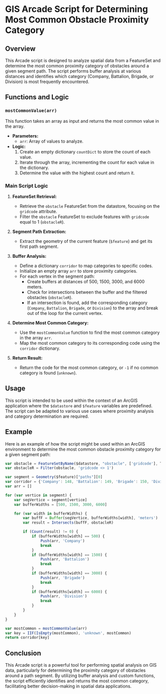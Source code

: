 # GIS Arcade Script for Determining Most Common Obstacle Proximity Category

## Overview
This Arcade script is designed to analyze spatial data from a FeatureSet and determine the most common proximity category of obstacles around a given segment path. The script performs buffer analysis at various distances and identifies which category (Company, Battalion, Brigade, or Division) is most frequently encountered.

## Functions and Logic

### `mostCommonValue(arr)`
This function takes an array as input and returns the most common value in the array.

- **Parameters:**
  - `arr`: Array of values to analyze.
- **Logic:**
  1. Create an empty dictionary `countDict` to store the count of each value.
  2. Iterate through the array, incrementing the count for each value in the dictionary.
  3. Determine the value with the highest count and return it.

### Main Script Logic

1. **FeatureSet Retrieval:**
   - Retrieve the `obstacle` FeatureSet from the datastore, focusing on the `gridcode` attribute.
   - Filter the `obstacle` FeatureSet to exclude features with `gridcode` equal to 1 (`obstacleR`).

2. **Segment Path Extraction:**
   - Extract the geometry of the current feature (`$feature`) and get its first path segment.

3. **Buffer Analysis:**
   - Define a dictionary `corridor` to map categories to specific codes.
   - Initialize an empty array `arr` to store proximity categories.
   - For each vertex in the segment path:
     - Create buffers at distances of 500, 1500, 3000, and 6000 meters.
     - Check for intersections between the buffer and the filtered obstacles (`obstacleR`).
     - If an intersection is found, add the corresponding category (`Company`, `Battalion`, `Brigade`, or `Division`) to the array and break out of the loop for the current vertex.

4. **Determine Most Common Category:**
   - Use the `mostCommonValue` function to find the most common category in the array `arr`.
   - Map the most common category to its corresponding code using the `corridor` dictionary.

5. **Return Result:**
   - Return the code for the most common category, or `-1` if no common category is found (`unknown`).

## Usage
This script is intended to be used within the context of an ArcGIS application where the `$datastore` and `$feature` variables are predefined. The script can be adapted to various use cases where proximity analysis and category determination are required.

## Example
Here is an example of how the script might be used within an ArcGIS environment to determine the most common obstacle proximity category for a given segment path:

```javascript
var obstacle = FeatureSetByName($datastore, "obstacle", ['gridcode'], TRUE)
var obstacleR = Filter(obstacle, 'gridcode <> 1')

var segment = Geometry($feature)["paths"][0]
var corridor = {'Company': 148, 'Battalion': 149, 'Brigade': 150, 'Division': 151, 'unknown': -1}
var arr = []

for (var vertice in segment) {
    var segVertice = segment[vertice]
    var bufferWidths = [500, 1500, 3000, 6000]

    for (var width in bufferWidths) {
        var buffF = Buffer(segVertice, bufferWidths[width], 'meters')
        var result = Intersects(buffF, obstacleR)

        if (Count(result) != 0) {
            if (bufferWidths[width] == 500) {
                Push(arr, 'Company')
                break
            }
            if (bufferWidths[width] == 1500) {
                Push(arr, 'Battalion')
                break
            }
            if (bufferWidths[width] == 3000) {
                Push(arr, 'Brigade')
                break
            }
            if (bufferWidths[width] == 6000) {
                Push(arr, 'Division')
                break
            }
        }
    }
}

var mostCommon = mostCommonValue(arr)
var key = IIF(IsEmpty(mostCommon), 'unknown', mostCommon)
return corridor[key]
```

## Conclusion
This Arcade script is a powerful tool for performing spatial analysis on GIS data, particularly for determining the proximity category of obstacles around a path segment. By utilizing buffer analysis and custom functions, the script efficiently identifies and returns the most common category, facilitating better decision-making in spatial data applications.
